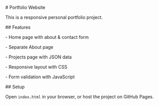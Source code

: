 \# Portfolio Website



This is a responsive personal portfolio project.



\## Features

\- Home page with about \& contact form

\- Separate About page

\- Projects page with JSON data

\- Responsive layout with CSS

\- Form validation with JavaScript



\## Setup

Open `index.html` in your browser, or host the project on GitHub Pages.



